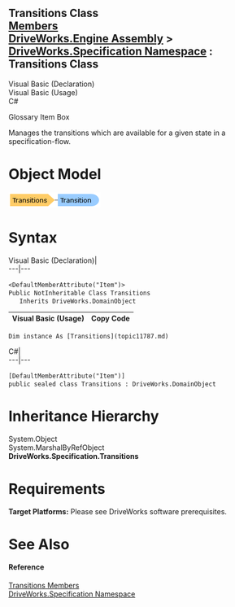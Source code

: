 Transitions Class   
[Members](topic11788.md)   
[DriveWorks.Engine Assembly](topic2156.md) > [DriveWorks.Specification Namespace](topic10764.md) : Transitions Class  
---  
  
Visual Basic (Declaration)    
Visual Basic (Usage)    
C# 

Glossary Item Box

Manages the transitions which are available for a given state in a specification-flow. 

# Object Model

![](dotnetdiagramimages/image605.png)

# Syntax

Visual Basic (Declaration)|   
---|---  
      
    
    <DefaultMemberAttribute("Item")>
    Public NotInheritable Class Transitions 
       Inherits DriveWorks.DomainObject  
  
Visual Basic (Usage)| Copy Code  
---|---  
      
    
    Dim instance As [Transitions](topic11787.md)  
  
C#|   
---|---  
      
    
    [DefaultMemberAttribute("Item")]
    public sealed class Transitions : DriveWorks.DomainObject   
  
# Inheritance Hierarchy

System.Object  
System.MarshalByRefObject  
**DriveWorks.Specification.Transitions**  


# Requirements

**Target Platforms:** Please see DriveWorks software prerequisites.

# See Also

#### Reference

[Transitions Members](topic11788.md)   
[DriveWorks.Specification Namespace](topic10764.md)


